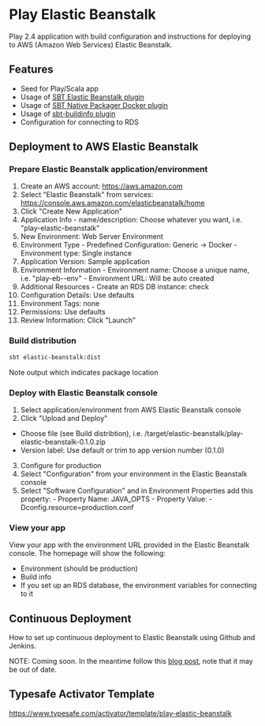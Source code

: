 Play Elastic Beanstalk
=================================

Play 2.4 application with build configuration and instructions for deploying to AWS (Amazon Web Services) Elastic Beanstalk.

## Features

- Seed for Play/Scala app
- Usage of [SBT Elastic Beanstalk plugin](https://github.com/kipsigman/sbt-elastic-beanstalk)
- Usage of [SBT Native Packager Docker plugin](http://www.scala-sbt.org/sbt-native-packager/formats/docker.html)
- Usage of [sbt-buildinfo plugin](https://github.com/sbt/sbt-buildinfo)
- Configuration for connecting to RDS 

## Deployment to AWS Elastic Beanstalk

### Prepare Elastic Beanstalk application/environment

1. Create an AWS account: https://aws.amazon.com
2. Select "Elastic Beanstalk" from services: https://console.aws.amazon.com/elasticbeanstalk/home
3. Click "Create New Application"
  1. Application Info
    - name/description: Choose whatever you want, i.e. "play-elastic-beanstalk"
  2. New Environment: Web Server Environment
  3. Environment Type
    - Predefined Configuration: Generic -> Docker
    - Environment type: Single instance
  3. Application Version: Sample application
  4. Environment Information
    - Environment name: Choose a unique name, i.e. "play-eb-<myname>-env"
    - Environment URL: Will be auto created
  5. Additional Resources
    - Create an RDS DB instance: check
  6. Configuration Details: Use defaults
  7. Environment Tags: none
  8. Permissions: Use defaults
  9. Review Information: Click "Launch"
   
### Build distribution

```sh
sbt elastic-beanstalk:dist
```
Note output which indicates package location

### Deploy with Elastic Beanstalk console
1. Select application/environment from AWS Elastic Beanstalk console
2. Click "Upload and Deploy"
  - Choose file (see Build distribtion), i.e. <projectdir>/target/elastic-beanstalk/play-elastic-beanstalk-0.1.0.zip
  - Version label: Use default or trim to app version number (0.1.0)
3. Configure for production
  1. Select "Configuration" from your environment in the Elastic Beanstalk console
  2. Select "Software Configuration" and in Environment Properties add this property:
    - Property Name: JAVA_OPTS
    - Property Value: -Dconfig.resource=production.conf

### View your app
View your app with the environment URL provided in the Elastic Beanstalk console. The homepage will show the following:

- Environment (should be production)
- Build info
- If you set up an RDS database, the environment variables for connecting to it

## Continuous Deployment

How to set up continuous deployment to Elastic Beanstalk using Github and Jenkins.

NOTE: Coming soon. In the meantime follow this [blog post](https://www.cloudbees.com/blog/migrating-play2-and-other-apps-aws-beanstalk-docker), note that it may be out of date.

## Typesafe Activator Template

https://www.typesafe.com/activator/template/play-elastic-beanstalk
